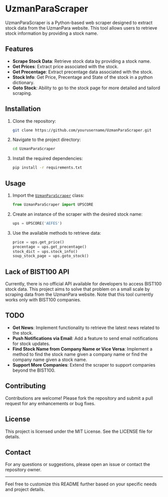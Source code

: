 # UzmanParaScraper

UzmanParaScraper is a Python-based web scraper designed to extract stock data from the UzmanPara website. This tool allows users to retrieve stock information by providing a stock name.

## Features

- **Scrape Stock Data**: Retrieve stock data by providing a stock name.
- **Get Prices**: Extract price associated with the stock.
- **Get Precentage**: Extract precentage data associated with the stock.
- **Stock Info**: Get Price, Precentage and State of the stock in a python dictionary.
- **Goto Stock**: Ability to go to the stock page for more detailed and tailord scraping.

## Installation

1. Clone the repository:
   ```sh
   git clone https://github.com/yourusername/UzmanParaScraper.git
   ```
2. Navigate to the project directory:
   ```sh
   cd UzmanParaScraper
   ```
3. Install the required dependencies:
   ```sh
   pip install -r requirements.txt
   ```

## Usage

1. Import the [`UzmanParaScraper`](command:_github.copilot.openSymbolFromReferences?%5B%22UzmanParaScraper%22%2C%5B%7B%22uri%22%3A%7B%22%24mid%22%3A1%2C%22fsPath%22%3A%22e%3A%5C%5CUzmanParaScraper%5C%5CUzmanParaScraper.py%22%2C%22_sep%22%3A1%2C%22external%22%3A%22file%3A%2F%2F%2Fe%253A%2FUzmanParaScraper%2FUzmanParaScraper.py%22%2C%22path%22%3A%22%2FE%3A%2FUzmanParaScraper%2FUzmanParaScraper.py%22%2C%22scheme%22%3A%22file%22%7D%2C%22pos%22%3A%7B%22line%22%3A4%2C%22character%22%3A6%7D%7D%5D%5D "Go to definition") class:
   ```python
   from UzmanParaScraper import UPSCORE
   ```
2. Create an instance of the scraper with the desired stock name:
   ```python
   ups = UPSCORE('AEFES')
   ```
3. Use the available methods to retrieve data:
   ```python
   price = ups.get_price()
   precentage = ups.get_precentage()
   stock_dict = ups.stock_info()
   soup_stock_page = ups.goto_stock()
   ```

## Lack of BIST100 API

Currently, there is no official API available for developers to access BIST100 stock data. This project aims to solve that problem on a small scale by scraping data from the UzmanPara website. Note that this tool currently works only with BIST100 companies.

## TODO

- **Get News**: Implement functionality to retrieve the latest news related to the stock.
- **Push Notifications via Email**: Add a feature to send email notifications for stock updates.
- **Find Stock Name from Company Name or Vice Versa**: Implement a method to find the stock name given a company name or find the company name given a stock name.
- **Support More Companies**: Extend the scraper to support companies beyond the BIST100.

## Contributing

Contributions are welcome! Please fork the repository and submit a pull request for any enhancements or bug fixes.

## License

This project is licensed under the MIT License. See the LICENSE file for details.

## Contact

For any questions or suggestions, please open an issue or contact the repository owner.

---

Feel free to customize this README further based on your specific needs and project details.
